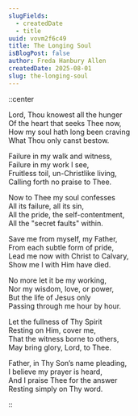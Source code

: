 ```yaml
---
slugFields:
  - createdDate
  - title
uuid: vovm2f6c49
title: The Longing Soul
isBlogPost: false
author: Freda Hanbury Allen
createdDate: 2025-08-01
slug: the-longing-soul
---
```

::center

Lord, Thou knowest all the hunger\
Of the heart that seeks Thee now,\
How my soul hath long been craving\
What Thou only canst bestow.

Failure in my walk and witness,\
Failure in my work I see,\
Fruitless toil, un-Christlike living,\
Calling forth no praise to Thee.

Now to Thee my soul confesses\
All its failure, all its sin,\
All the pride, the self-contentment,\
All the "secret faults" within.

Save me from myself, my Father,\
From each subtle form of pride,\
Lead me now with Christ to Calvary,\
Show me I with Him have died.

No more let it be my working,\
Nor my wisdom, love, or power,\
But the life of Jesus only\
Passing through me hour by hour.

Let the fullness of Thy Spirit\
Resting on Him, cover me,\
That the witness borne to others,\
May bring glory, Lord, to Thee.

Father, in Thy Son’s name pleading,\
I believe my prayer is heard,\
And I praise Thee for the answer\
Resting simply on Thy word.

::

